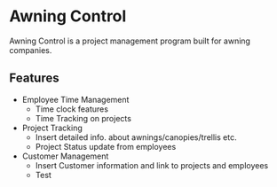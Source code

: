# Awning Control
Awning Control is a project management program built for awning companies.

## Features
- Employee Time Management
  - Time clock features
  - Time Tracking on projects
- Project Tracking
  - Insert detailed info. about awnings/canopies/trellis etc.
  - Project Status update from employees
- Customer Management
  - Insert Customer information and link to projects and employees
  - Test